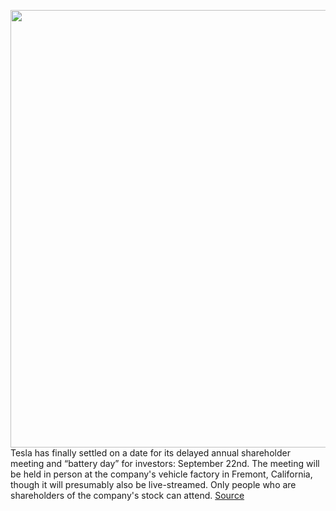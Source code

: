 <img src='https://cdn.vox-cdn.com/thumbor/fsvBX0o8LxNwf3ToUa4qi15QRv0=/0x0:2040x1360/1200x800/filters:focal(857x517:1183x843)/cdn.vox-cdn.com/uploads/chorus_image/image/67043522/sokane_181116_3101_fremont_0063.0.jpg' width='700px' /><br/>
Tesla has finally settled on a date for its delayed annual shareholder meeting and “battery day” for investors: September 22nd. The meeting will be held in person at the company's vehicle factory in Fremont, California, though it will presumably also be live-streamed. Only people who are shareholders of the company's stock can attend.
<a href='https://www.theverge.com/2020/7/10/21320505/tesla-shareholder-meeting-battery-day-september-22-fremont-million-mile'> Source <a/>